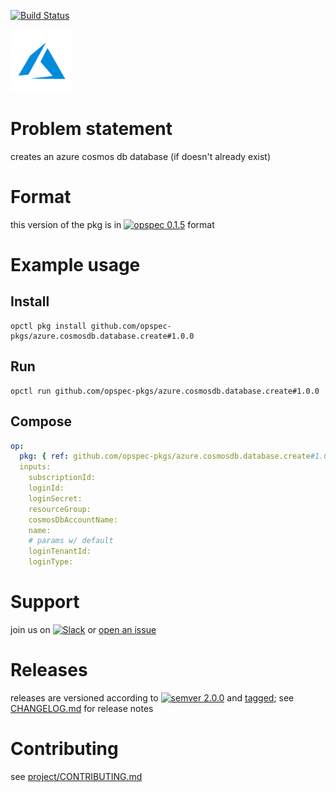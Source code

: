 [![Build Status](https://travis-ci.org/opspec-pkgs/azure.cosmosdb.database.create.svg?branch=master)](https://travis-ci.org/opspec-pkgs/azure.cosmosdb.database.create)

<img src="icon.svg" alt="icon" height="100px">

# Problem statement

creates an azure cosmos db database (if doesn't already exist)

# Format

this version of the pkg is in [![opspec 0.1.5](https://img.shields.io/badge/opspec-0.1.5-brightgreen.svg?colorA=6b6b6b&colorB=fc16be)](https://opspec.io/0.1.5/packages.html) format

# Example usage

## Install

```shell
opctl pkg install github.com/opspec-pkgs/azure.cosmosdb.database.create#1.0.0
```

## Run

```
opctl run github.com/opspec-pkgs/azure.cosmosdb.database.create#1.0.0
```

## Compose

```yaml
op:
  pkg: { ref: github.com/opspec-pkgs/azure.cosmosdb.database.create#1.0.0 }
  inputs:
    subscriptionId:
    loginId:
    loginSecret:
    resourceGroup:
    cosmosDbAccountName:
    name:
    # params w/ default
    loginTenantId:
    loginType:
```

# Support

join us on
[![Slack](https://opspec-slackin.herokuapp.com/badge.svg)](https://opspec-slackin.herokuapp.com/)
or
[open an issue](https://github.com/opspec-pkgs/azure.cosmosdb.database.create/issues)

# Releases

releases are versioned according to
[![semver 2.0.0](https://img.shields.io/badge/semver-2.0.0-brightgreen.svg)](http://semver.org/spec/v2.0.0.html)
and [tagged](https://git-scm.com/book/en/v2/Git-Basics-Tagging); see
[CHANGELOG.md](CHANGELOG.md) for release notes

# Contributing

see
[project/CONTRIBUTING.md](https://github.com/opspec-pkgs/project/blob/master/CONTRIBUTING.md)
